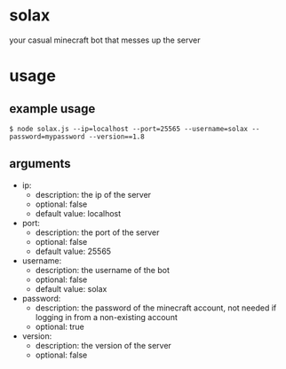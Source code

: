 # solax
your casual minecraft bot that messes up the server

# usage
## example usage
```console
$ node solax.js --ip=localhost --port=25565 --username=solax --password=mypassword --version==1.8
```
## arguments
- ip:
    - description: the ip of the server
    - optional: false
    - default value: localhost
- port:
    - description: the port of the server
    - optional: false
    - default value: 25565
- username:
    - description: the username of the bot
    - optional: false
    - default value: solax
- password:
    - description: the password of the minecraft account, not needed if logging in from a non-existing account
    - optional: true
- version:
    - description: the version of the server
    - optional: false